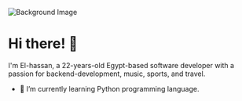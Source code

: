 ![Background Image](https://www.google.com/url?sa=i&url=https%3A%2F%2Fwww.pinterest.com%2Fpin%2F529806343670565823%2F&psig=AOvVaw3Xk7Yr_LftK6lzHVMRa9XF&ust=1695953155788000&source=images&cd=vfe&opi=89978449&ved=0CBEQjRxqFwoTCIigwP2bzIEDFQAAAAAdAAAAABAJ)

# Hi there! 👋

I'm El-hassan, a 22-years-old Egypt-based software developer with a passion for backend-development, music, sports, and travel.

- 🌱 I’m currently learning Python programming language.

<!-- Your content here -->

